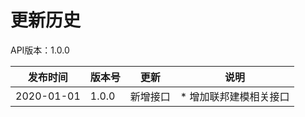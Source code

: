 # 更新历史 #
API版本：1.0.0

|发布时间|版本号|更新|说明|
|---|---|---|---|
|2020-01-01   |1.0.0   |新增接口       | * 增加联邦建模相关接口
